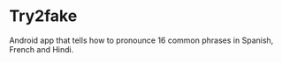 # Try2fake 
Android app that tells how to pronounce 16 common phrases in Spanish, French and Hindi. 

